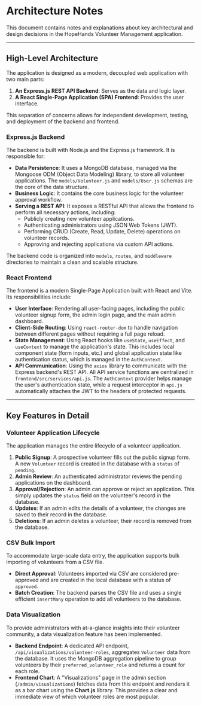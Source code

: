 # Architecture Notes

This document contains notes and explanations about key architectural and design decisions in the HopeHands Volunteer Management application.

---

## High-Level Architecture

The application is designed as a modern, decoupled web application with two main parts:

1.  **An Express.js REST API Backend**: Serves as the data and logic layer.
2.  **A React Single-Page Application (SPA) Frontend**: Provides the user interface.

This separation of concerns allows for independent development, testing, and deployment of the backend and frontend.

### Express.js Backend

The backend is built with Node.js and the Express.js framework. It is responsible for:

-   **Data Persistence**: It uses a MongoDB database, managed via the Mongoose ODM (Object Data Modeling) library, to store all volunteer applications. The `models/Volunteer.js` and `models/User.js` schemas are the core of the data structure.
-   **Business Logic**: It contains the core business logic for the volunteer approval workflow.
-   **Serving a REST API**: It exposes a RESTful API that allows the frontend to perform all necessary actions, including:
    -   Publicly creating new volunteer applications.
    -   Authenticating administrators using JSON Web Tokens (JWT).
    -   Performing CRUD (Create, Read, Update, Delete) operations on volunteer records.
    -   Approving and rejecting applications via custom API actions.

The backend code is organized into `models`, `routes`, and `middleware` directories to maintain a clean and scalable structure.

### React Frontend

The frontend is a modern Single-Page Application built with React and Vite. Its responsibilities include:

-   **User Interface**: Rendering all user-facing pages, including the public volunteer signup form, the admin login page, and the main admin dashboard.
-   **Client-Side Routing**: Using `react-router-dom` to handle navigation between different pages without requiring a full page reload.
-   **State Management**: Using React hooks like `useState`, `useEffect`, and `useContext` to manage the application's state. This includes local component state (form inputs, etc.) and global application state like authentication status, which is managed in the `AuthContext`.
-   **API Communication**: Using the `axios` library to communicate with the Express backend's REST API. All API service functions are centralized in `frontend/src/services/api.js`. The `AuthContext` provider helps manage the user's authentication state, while a request interceptor in `api.js` automatically attaches the JWT to the headers of protected requests.

---

## Key Features in Detail

### Volunteer Application Lifecycle
The application manages the entire lifecycle of a volunteer application.

1.  **Public Signup**: A prospective volunteer fills out the public signup form. A new `Volunteer` record is created in the database with a `status` of `pending`.
2.  **Admin Review**: An authenticated administrator reviews the pending applications on the dashboard.
3.  **Approval/Rejection**: An admin can approve or reject an application. This simply updates the `status` field on the volunteer's record in the database.
4.  **Updates**: If an admin edits the details of a volunteer, the changes are saved to their record in the database.
5.  **Deletions**: If an admin deletes a volunteer, their record is removed from the database.

### CSV Bulk Import
To accommodate large-scale data entry, the application supports bulk importing of volunteers from a CSV file.

-   **Direct Approval**: Volunteers imported via CSV are considered pre-approved and are created in the local database with a status of `approved`.
-   **Batch Creation**: The backend parses the CSV file and uses a single efficient `insertMany` operation to add all volunteers to the database.

### Data Visualization
To provide administrators with at-a-glance insights into their volunteer community, a data visualization feature has been implemented.

-   **Backend Endpoint**: A dedicated API endpoint, `/api/visualizations/volunteer-roles`, aggregates `Volunteer` data from the database. It uses the MongoDB aggregation pipeline to group volunteers by their `preferred_volunteer_role` and returns a count for each role.
-   **Frontend Chart**: A "Visualizations" page in the admin section (`/admin/visualizations`) fetches data from this endpoint and renders it as a bar chart using the **Chart.js** library. This provides a clear and immediate view of which volunteer roles are most popular.
